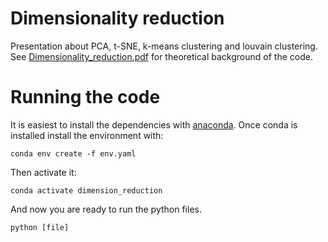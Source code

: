 # Dimensionality reduction
Presentation about PCA, t-SNE, k-means clustering and louvain clustering. See [Dimensionality_reduction.pdf](Dimensionality_reduction.pdf) for theoretical background of the code.

# Running the code
It is easiest to install the dependencies with [anaconda](https://www.anaconda.com/). Once conda is installed install the environment with:
```
conda env create -f env.yaml 
```
Then activate it:
```
conda activate dimension_reduction
```
And now you are ready to run the python files.
```
python [file]
```
